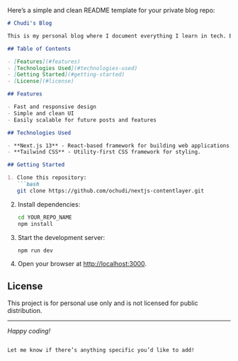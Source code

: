 Here’s a simple and clean README template for your private blog repo:

```markdown
# Chudi's Blog

This is my personal blog where I document everything I learn in tech. Built with **Next.js 13** and styled using **Tailwind CSS**.

## Table of Contents

- [Features](#features)
- [Technologies Used](#technologies-used)
- [Getting Started](#getting-started)
- [License](#license)

## Features

- Fast and responsive design
- Simple and clean UI
- Easily scalable for future posts and features

## Technologies Used

- **Next.js 13** - React-based framework for building web applications.
- **Tailwind CSS** - Utility-first CSS framework for styling.

## Getting Started

1. Clone this repository:
   ```bash
   git clone https://github.com/ochudi/nextjs-contentlayer.git
   ```
2. Install dependencies:
   ```bash
   cd YOUR_REPO_NAME
   npm install
   ```
3. Start the development server:
   ```bash
   npm run dev
   ```
4. Open your browser at [http://localhost:3000](http://localhost:3000).

## License

This project is for personal use only and is not licensed for public distribution.

---

*Happy coding!*
```

Let me know if there’s anything specific you’d like to add!